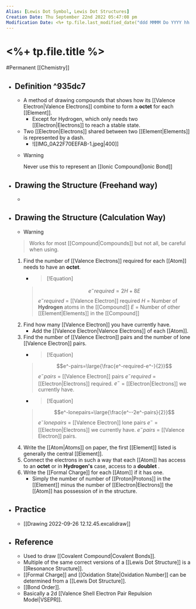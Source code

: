 ```yaml
---
Alias: [Lewis Dot Symbol, Lewis Dot Structures]
Creation Date: Thu September 22nd 2022 05:47:08 pm 
Modification Date: <%+ tp.file.last_modified_date("ddd MMMM Do YYYY hh:mm:ss a") %>
---
```

# <%+ tp.file.title %>
#Permanent [[Chemistry]]

- ## Definition ^935dc7
	- A method of drawing compounds that shows how its [[Valence Electron|Valence Electrons]] combine to form a **octet** for each [[Element]].
		- Except for Hydrogen, which only needs two [[Electron|Electrons]] to reach a stable state.
	- Two [[Electron|Electrons]] shared between two [[Element|Elements]] is represented by a dash.
		- ![[IMG_0A22F70EEFAB-1.jpeg|400]]
	- > [!Warning]
	  > Never use this to represent an [[Ionic Compound|Ionic Bond]]
- ## Drawing the Structure (Freehand way)
	- 
- ## Drawing the Structure (Calculation Way)
	- > [!Warning]
	> Works for most [[Compound|Compounds]] but not all, be careful when using.
	1. Find the number of [[Valence Electrons]] required for each [[Atom]] needs to have an **octet**.
	   - > [!Equation]
	   > $$e^-required=2H+8E$$
	   > $e^-required$ = [[Valence Electron]] required
	   > $H$ = Number of **Hydrogen** atoms in the [[Compound]]
	   > $E$ = Number of other [[Element|Elements]] in the [[Compound]]
	2. Find how many [[Valence Electron]] you have currently have.
		- Add the [[Valence Electron|Valence Electrons]] of each [[Atom]].
	3. Find the number of [[Valence Electron]] pairs and the number of lone [[Valence Electron]] pairs.
		- > [!Equation]
	   > $$e^-pairs=\large{\frac{e^-required-e^-}{2}}$$
	   > $e^-pairs$ = [[Valence Electron]] pairs
	   > $e^-required$ = [[Electron|Electrons]] required.
	   > $e^-$ = [[Electron|Electrons]] we currently have.
		- > [!Equation]
	   > $$e^-lonepairs=\large{\frac{e^--2e^-pairs}{2}}$$
	   > $e^-lonepairs$ = [[Valence Electron]] lone pairs
	   > $e^-$ = [[Electron|Electrons]] we currently have.
	   > $e^-pairs$ = [[Valence Electron]] pairs.
	4. Write the [[Atom|Atoms]] on paper, the first [[Element]] listed is generally the central [[Element]].
	5. Connect the electrons in such a way that each [[Atom]] has access to an **octet** or in **Hydrogen's** case, access to a **doublet** .
	6. Write the [[Formal Charge]] for each [[Atom]] if it has one.
		- Simply the number of number of [[Proton|Protons]] in the [[Element]] minus the number of [[Electron|Electrons]] the [[Atom]] has possession of in the structure.
- ## Practice
	- [[Drawing 2022-09-26 12.12.45.excalidraw]]
- ## Reference
	- Used to draw [[Covalent Compound|Covalent Bonds]].
	- Multiple of the same correct versions of a [[Lewis Dot Structure]] is a [[Resonance Structure]].
	- [[Formal Charge]] and [[Oxidation State|Oxidation Number]] can be determined from a [[Lewis Dot Structure]].
	- [[Bond Order]].
	- Basically a 2d [[Valence Shell Electron Pair Repulsion Model|VSEPR]].